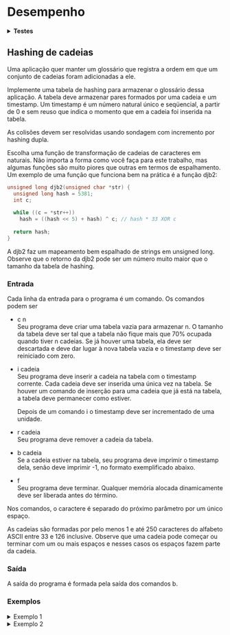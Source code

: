 # <b>Desempenho</b>

<details><summary><b>Testes</b></summary><p>

01:  saída correta.\
02:  saída correta.\
03:  limite de tempo ou memória excedido.\
04:  saída incorreta.\

Número de casos-de-teste: 4.\
Casos-de-teste bem sucedidos: 2.\
<b>Acerto: 50%</b>

</p></details>

## <b>Hashing de cadeias</b>

Uma aplicação quer manter um glossário que registra a ordem em que um conjunto de cadeias foram adicionadas a ele.

Implemente uma tabela de hashing para armazenar o glossário dessa aplicação. A tabela deve armazenar pares formados por uma cadeia e um timestamp. Um timestamp é um número natural único e seqüencial, a partir de 0 e sem reuso que indica o momento que em a cadeia foi inserida na tabela.

As colisões devem ser resolvidas usando sondagem com incremento por hashing dupla.

Escolha uma função de transformação de cadeias de caracteres em naturais. Não importa a forma como você faça para este trabalho, mas algumas funções são muito piores que outras em termos de espalhamento. Um exemplo de uma função que funciona bem na prática é a função djb2:
```c
unsigned long djb2(unsigned char *str) {
  unsigned long hash = 5381;
  int c;
  
  while ((c = *str++))
    hash = ((hash << 5) + hash) ^ c; // hash * 33 XOR c
  
  return hash;
}
```

A djb2 faz um mapeamento bem espalhado de strings em unsigned long. Observe que o retorno da djb2 pode ser um número muito maior que o tamanho da tabela de hashing.

### <b>Entrada</b>

Cada linha da entrada para o programa é um comando. Os comandos podem ser
- c n\
Seu programa deve criar uma tabela vazia para armazenar n. O tamanho da tabela deve ser tal que a tabela não fique mais que 70% ocupada quando tiver n cadeias. Se já houver uma tabela, ela deve ser descartada e deve dar lugar à nova tabela vazia e o timestamp deve ser reiniciado com zero.
- i cadeia\
Seu programa deve inserir a cadeia na tabela com o timestamp corrente. Cada cadeia deve ser inserida uma única vez na tabela. Se houver um comando de inserção para uma cadeia que já está na tabela, a tabela deve permanecer como estiver.

    Depois de um comando i o timestamp deve ser incrementado de uma unidade.
- r cadeia\
Seu programa deve remover a cadeia da tabela.
- b cadeia\
Se a cadeia estiver na tabela, seu programa deve imprimir o timestamp dela, senão deve imprimir -1, no formato exemplificado abaixo.
- f\
Seu programa deve terminar. Qualquer memória alocada dinamicamente deve ser liberada antes do término.

Nos comandos, o caractere é separado do próximo parâmetro por um único espaço.

As cadeias são formadas por pelo menos 1 e até 250 caracteres do alfabeto ASCII entre 33 e 126 inclusive. Observe que uma cadeia pode começar ou terminar com um ou mais espaços e nesses casos os espaços fazem parte da cadeia.

### <b>Saída</b>

A saída do programa é formada pela saída dos comandos b.

### <b>Exemplos</b>

<details><summary>Exemplo 1</summary><p>

- Entrada
```
c 32
i It doesnt matter
i the way that you take it,
i It doesnt matter
i the way that you make it,
i Love only matters,
i its never a crime,
i And if you think you can choose,
i you won't find.
b it doesnt matter
b It doesnt matter
b the way that you make it,
r the way that you make it,
b the way that you make it,
r the way that you make it,
f
```
- Saída
```
[it doesnt matter] nao esta na tabela
[It doesnt matter] esta na tabela, timestamp 0
[the way that you make it,] esta na tabela, timestamp 2
[the way that you make it,] nao esta na tabela
```

</p></details>

<details><summary>Exemplo 2</summary><p>

- Entrada
```
c 16
i oi
i Oi
i oi
i  oi
i oi 
b oi
b  oi
b   oi
b oi 
f
```
- Saída
```
[oi] esta na tabela, timestamp 0
[ oi] esta na tabela, timestamp 2
[  oi] nao esta na tabela
[oi ] esta na tabela, timestamp 3

```

</p></details>